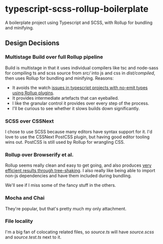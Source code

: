 # typescript-scss-rollup-boilerplate

A boilerplate project using Typescript and SCSS, with Rollup for bundling and minifying.

## Design Decisions

### Multistage Build over full Rollup pipeline

 Build is multistage in that it uses individual compilers like tsc and node-sass for compiling ts and scss source from *src/* into js and css in *dist/compiled*, then uses Rollup for bundling and minifying. Reasons:
 
 * It avoids the watch [issues in typescript projects with no-emit types using Rollup plugins](https://github.com/rollup/rollup-plugin-typescript/issues/28).
 * It provides intermediate artefacts that can eyeballed.
 * I like the granular control it provides over every step of the process.
 * I'll be curious to see whether it slows builds down significantly.

### SCSS over CSSNext

I chose to use SCSS because many editors have syntax support for it. I'd love to use the CSSNext PostCSS plugin, but having good editor tooling wins out. PostCSS is still used by Rollup for wrangling CSS.

### Rollup over Browserify et al.

Rollup seems really clean and easy to get going, and also produces [very efficient results through tree-shaking](https://github.com/samccone/The-cost-of-transpiling-es2015-in-2016). I also really like being able to import non-js dependencies and have them included during bundling.

We'll see if I miss some of the fancy stuff in the others.

### Mocha and Chai

They're popular, but that's pretty much my only attachment.


### File locality

I'm a big fan of colocating related files, so *source.ts* will have *source.scss* and *source.test.ts* next to it.